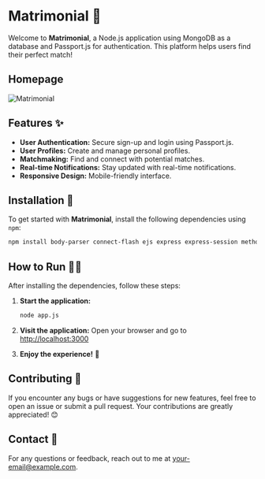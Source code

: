 
# Matrimonial 💍

Welcome to **Matrimonial**, a Node.js application using MongoDB as a database and Passport.js for authentication. This platform helps users find their perfect match!

## Homepage
![Matrimonial](https://cdn.dribbble.com/users/123981/screenshots/2064791/media/b73950f8e84f1de9585450ba17ad8a41.gif)

## Features ✨
- **User Authentication:** Secure sign-up and login using Passport.js.
- **User Profiles:** Create and manage personal profiles.
- **Matchmaking:** Find and connect with potential matches.
- **Real-time Notifications:** Stay updated with real-time notifications.
- **Responsive Design:** Mobile-friendly interface.



## Installation 🚀
To get started with **Matrimonial**, install the following dependencies using `npm`:

```bash
npm install body-parser connect-flash ejs express express-session method-override mongoose passport passport-local passport-local-mongoose
```

## How to Run 🏃‍♂️
After installing the dependencies, follow these steps:

1. **Start the application:**
   ```bash
   node app.js
   ```

2. **Visit the application:**
   Open your browser and go to [http://localhost:3000](http://localhost:3000)

3. **Enjoy the experience!** 🎉

## Contributing 🤝
If you encounter any bugs or have suggestions for new features, feel free to open an issue or submit a pull request. Your contributions are greatly appreciated! 😊

## Contact 📧
For any questions or feedback, reach out to me at [your-email@example.com](mailto:patilsanjana10008@gmail.com).

